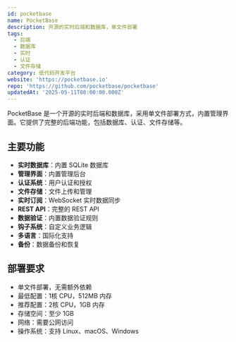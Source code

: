 ```yaml
---
id: pocketbase
name: PocketBase
description: 开源的实时后端和数据库，单文件部署
tags:
  - 后端
  - 数据库
  - 实时
  - 认证
  - 文件存储
category: 低代码开发平台
website: 'https://pocketbase.io'
repo: 'https://github.com/pocketbase/pocketbase'
updatedAt: '2025-05-11T08:00:00.000Z'
---
```


PocketBase 是一个开源的实时后端和数据库，采用单文件部署方式，内置管理界面。它提供了完整的后端功能，包括数据库、认证、文件存储等。

## 主要功能

- **实时数据库**：内置 SQLite 数据库
- **管理界面**：内置管理后台
- **认证系统**：用户认证和授权
- **文件存储**：文件上传和管理
- **实时订阅**：WebSocket 实时数据同步
- **REST API**：完整的 REST API
- **数据验证**：内置数据验证规则
- **钩子系统**：自定义业务逻辑
- **多语言**：国际化支持
- **备份**：数据备份和恢复

## 部署要求

- 单文件部署，无需额外依赖
- 最低配置：1核 CPU，512MB 内存
- 推荐配置：2核 CPU，1GB 内存
- 存储空间：至少 1GB
- 网络：需要公网访问
- 操作系统：支持 Linux、macOS、Windows 